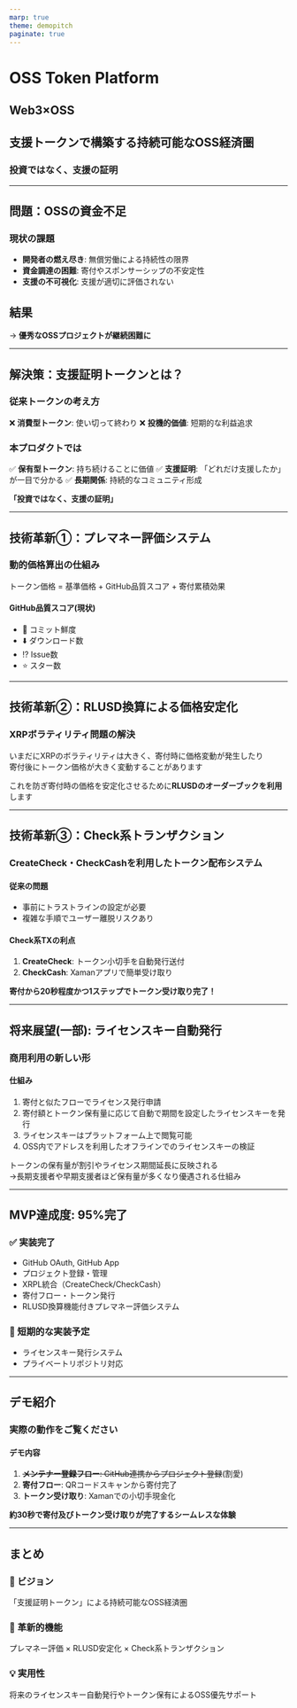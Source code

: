 ```yaml
---
marp: true
theme: demopitch
paginate: true
---
```


# OSS **Token** Platform

## Web3×OSS

## 支援トークンで構築する持続可能なOSS経済圏

### 投資ではなく、支援の証明

---

## 問題：OSSの資金不足

### 現状の課題

- **開発者の燃え尽き**: 無償労働による持続性の限界
- **資金調達の困難**: 寄付やスポンサーシップの不安定性
- **支援の不可視化**: 支援が適切に評価されない

## 結果

→ **優秀なOSSプロジェクトが継続困難に**

---

## 解決策：支援証明トークンとは？

### 従来トークンの考え方

❌ **消費型トークン**: 使い切って終わり
❌ **投機的価値**: 短期的な利益追求

### 本プロダクトでは

✅ **保有型トークン**: 持ち続けることに価値
✅ **支援証明**: 「どれだけ支援したか」が一目で分かる
✅ **長期関係**: 持続的なコミュニティ形成

**「投資ではなく、支援の証明」**

---

## 技術革新①：プレマネー評価システム

### 動的価格算出の仕組み

トークン価格 = 基準価格 + <span class="accent">GitHub品質スコア</span> + 寄付累積効果

#### GitHub品質スコア(現状)

- 📝 コミット鮮度
- ⬇️ ダウンロード数
- ⁉️ Issue数
- ⭐ スター数

---

## 技術革新②：RLUSD換算による価格安定化

### XRPボラティリティ問題の解決

いまだにXRPのボラティリティは大きく、寄付時に価格変動が発生したり  
寄付後にトークン価格が大きく変動することがあります

これを防ぎ寄付時の価格を安定化させるために<span class="accent">**RLUSDのオーダーブックを利用**</span>します

---

## 技術革新③：<span class="accent">Check系</span>トランザクション

### CreateCheck・CheckCashを利用したトークン配布システム

#### 従来の問題

- 事前にトラストラインの設定が必要
- 複雑な手順でユーザー離脱リスクあり

#### Check系TXの利点

1. **CreateCheck**: トークン小切手を自動発行送付
2. **CheckCash**: Xamanアプリで簡単受け取り

**寄付から20秒程度かつ1ステップでトークン受け取り完了！**

---

## 将来展望(一部): ライセンスキー自動発行

### 商用利用の新しい形

#### 仕組み

1. 寄付と似たフローでライセンス発行申請
2. <span class="accent">寄付額とトークン保有量に応じて</span>自動で期間を設定したライセンスキーを発行
3. ライセンスキーはプラットフォーム上で閲覧可能
4. <span class="accent">OSS内でアドレスを利用したオフラインでのライセンスキーの検証</span>

<span class="accent">トークンの保有量が割引やライセンス期間延長に反映される</span>  
→長期支援者や早期支援者ほど保有量が多くなり優遇される仕組み

---

## MVP達成度: **<span class="accent">95%</span>完了**

### ✅ 実装完了

- GitHub OAuth, GitHub App
- プロジェクト登録・管理
- XRPL統合（CreateCheck/CheckCash）
- 寄付フロー・トークン発行
- RLUSD換算機能付きプレマネー評価システム

### 🚧 短期的な実装予定

- ライセンスキー発行システム
- プライベートリポジトリ対応

---

## デモ紹介

### 実際の動作をご覧ください

#### デモ内容

1. ~~**メンテナー登録フロー**: GitHub連携からプロジェクト登録~~(割愛)
2. **寄付フロー**: QRコードスキャンから寄付完了
3. **トークン受け取り**: Xamanでの小切手現金化

**約30秒で寄付及びトークン受け取りが完了するシームレスな体験**

---

## まとめ

### 🎯 **ビジョン**

「支援証明トークン」による持続可能なOSS経済圏

### 🚀 **革新的機能**

プレマネー評価 × RLUSD安定化 × Check系トランザクション

### 💡 **実用性**

将来のライセンスキー自動発行やトークン保有によるOSS優先サポート
